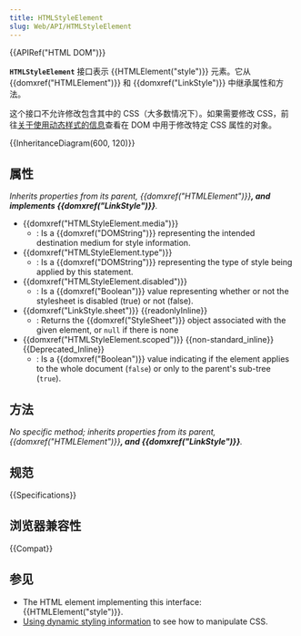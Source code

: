 ```yaml
---
title: HTMLStyleElement
slug: Web/API/HTMLStyleElement
---
```


{{APIRef("HTML DOM")}}

**`HTMLStyleElement`** 接口表示 {{HTMLElement("style")}} 元素。它从 {{domxref("HTMLElement")}} 和 {{domxref("LinkStyle")}} 中继承属性和方法。

这个接口不允许修改包含其中的 CSS（大多数情况下）。如果需要修改 CSS，前往[关于使用动态样式的信息](/zh-CN/docs/Web/API/CSS_Object_Model/Using_dynamic_styling_information)查看在 DOM 中用于修改特定 CSS 属性的对象。

{{InheritanceDiagram(600, 120)}}

## 属性

_Inherits properties from its parent, {{domxref("HTMLElement")}}**, and implements {{domxref("LinkStyle")}}**._

- {{domxref("HTMLStyleElement.media")}}
  - : Is a {{domxref("DOMString")}} representing the intended destination medium for style information.
- {{domxref("HTMLStyleElement.type")}}
  - : Is a {{domxref("DOMString")}} representing the type of style being applied by this statement.
- {{domxref("HTMLStyleElement.disabled")}}
  - : Is a {{domxref("Boolean")}} value representing whether or not the stylesheet is disabled (true) or not (false).
- {{domxref("LinkStyle.sheet")}} {{readonlyInline}}
  - : Returns the {{domxref("StyleSheet")}} object associated with the given element, or `null` if there is none
- {{domxref("HTMLStyleElement.scoped")}} {{non-standard_inline}} {{Deprecated_Inline}}
  - : Is a {{domxref("Boolean")}} value indicating if the element applies to the whole document (`false`) or only to the parent's sub-tree (`true`).

## 方法

_No specific method; inherits properties from its parent, {{domxref("HTMLElement")}}**, and {{domxref("LinkStyle")}}**._

## 规范

{{Specifications}}

## 浏览器兼容性

{{Compat}}

## 参见

- The HTML element implementing this interface: {{HTMLElement("style")}}.
- [Using dynamic styling information](/zh-CN/docs/DOM/Using_dynamic_styling_information) to see how to manipulate CSS.

